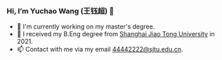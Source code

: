 ### Hi, I’m Yuchao Wang (王钰超) 👋
- 🌱 I'm currently working on my master's degree.
- 🔭 I received my B.Eng degree from [Shanghai Jiao Tong University](https://www.sjtu.edu.cn) in 2021.
- 📫 Contact with me via my email 44442222@sjtu.edu.cn.

<!---
chaochao42/chaochao42 is a ✨ special ✨ repository because its `README.md` (this file) appears on your GitHub profile.
You can click the Preview link to take a look at your changes.
--->
